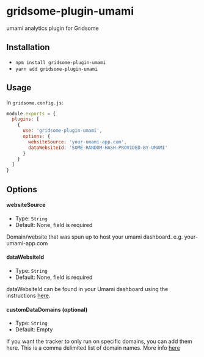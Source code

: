 # gridsome-plugin-umami

umami analytics plugin for Gridsome

## Installation

* `npm install gridsome-plugin-umami`
* `yarn add gridsome-plugin-umami`

## Usage

In `gridsome.config.js`:

```js
module.exports = {
  plugins: [
    {
      use: 'gridsome-plugin-umami',
      options: {
        websiteSource: 'your-umami-app.com',
        dataWebsiteId: 'SOME-RANDOM-HASH-PROVIDED-BY-UMAMI'
      }
    }
  ]
}   
```

## Options

#### websiteSource

- Type: `String`
- Default: None, field is required

Domain/website that was spun up to host your umami dashboard. e.g. your-umami-app.com

#### dataWebsiteId

- Type: `String`
- Default: None, field is required

dataWebsiteId can be found in your Umami dashboard using the instructions [here](https://umami.is/docs/collect-data).

#### customDataDomains (optional)

- Type: `String`
- Default: Empty

If you want the tracker to only run on specific domains, you can add them here. This is a comma delimited list of domain names. More info [here](https://umami.is/docs/tracker-config)
